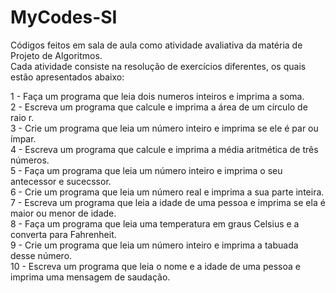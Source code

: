 # MyCodes-SI
Códigos feitos em sala de aula como atividade avaliativa da matéria de Projeto de Algoritmos. <br> Cada atividade consiste na resolução de exercícios diferentes, os quais estão apresentados abaixo:

1 - Faça um programa que leia dois numeros inteiros e imprima a soma.<br>
2 - Escreva um programa que calcule e imprima a área de um círculo de raio r.<br>
3 - Crie um programa que leia um número inteiro e imprima se ele é par ou ímpar. <br>
4 - Escreva um programa que calcule e imprima a média aritmética de três números. <br>
5 - Faça um programa que leia um número inteiro e imprima o seu antecessor e sucecssor. <br>
6 - Crie um programa que leia um número real e imprima a sua parte inteira. <br>
7 - Escreva um programa que leia a idade de uma pessoa e imprima se ela é maior ou menor de idade. <br>
8 - Faça um programa que leia uma temperatura em graus Celsius e a converta para Fahrenheit. <br>
9 - Crie um programa que leia um número inteiro e imprima a tabuada desse número. <br>
10 - Escreva um programa que leia o nome e a idade de uma pessoa e imprima uma mensagem de saudação.
